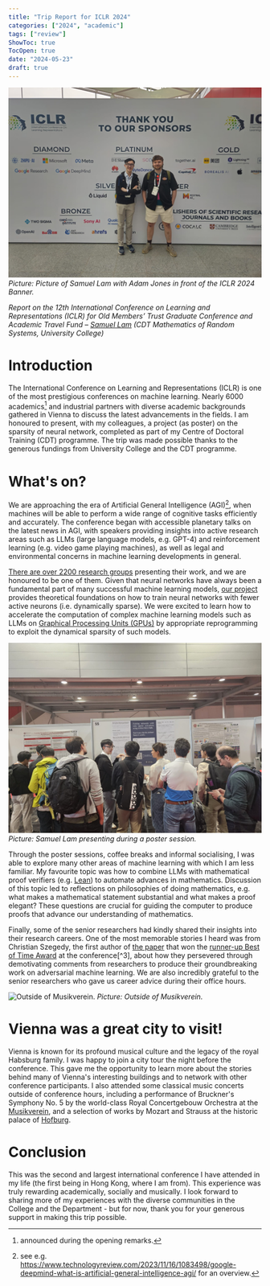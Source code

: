 ```yaml
---
title: "Trip Report for ICLR 2024"
categories: ["2024", "academic"]
tags: ["review"]
ShowToc: true
TocOpen: true
date: "2024-05-23"
draft: true
---
```


![Picture of Samuel Lam with Adam Jones in front of the ICLR 2024 Banner.](images/banner.jpg)
*Picture: Picture of Samuel Lam with Adam Jones in front of the ICLR 2024 Banner.*

*Report on the 12th International Conference on Learning and Representations (ICLR) for Old Members’ Trust Graduate Conference and Academic Travel Fund – [Samuel Lam](https://wcr.univ.ox.ac.uk/#profile/Samuel-CHLam) (CDT Mathematics of Random Systems, University College)*

# Introduction 

The International Conference on Learning and Representations (ICLR) is one of the most prestigious conferences on machine learning. Nearly 6000 academics[^1] and industrial partners with diverse academic backgrounds gathered in Vienna to discuss the latest advancements in the fields. I am honoured to present, with my colleagues, a project (as poster) on the sparsity of neural network, completed as part of my Centre of Doctoral Training (CDT) programme. The trip was made possible thanks to the generous fundings from University College and the CDT programme. 

# What's on? 

We are approaching the era of Artificial General Intelligence (AGI)[^2], when machines will be able to perform a wide range of cognitive tasks efficiently and accurately. The conference began with accessible planetary talks on the latest news in AGI, with speakers providing insights into active research areas such as LLMs (large language models, e.g. GPT-4) and reinforcement learning (e.g. video game playing machines), as well as legal and environmental concerns in machine learning developments in general.   

[There are over 2200 research groups](https://github.com/lixin4ever/Conference-Acceptance-Rate) presenting their work, and we are honoured to be one of them. Given that neural networks have always been a fundamental part of many successful machine learning models, [our project](https://arxiv.org/abs/2402.16184) provides theoretical foundations on how to train neural networks with fewer active neurons (i.e. dynamically sparse). We were excited to learn how to accelerate the computation of complex machine learning models such as LLMs on [Graphical Processing Units (GPUs)](https://en.wikipedia.org/wiki/Graphics_processing_unit) by appropriate reprogramming to exploit the dynamical sparsity of such models.

![Samuel Lam presenting during a poster session.](images/presentation.jpg)
*Picture: Samuel Lam presenting during a poster session.*

Through the poster sessions, coffee breaks and informal socialising, I was able to explore many other areas of machine learning with which I am less familiar. My favourite topic was how to combine LLMs with mathematical proof verifiers (e.g. [Lean](https://en.wikipedia.org/wiki/Lean_(proof_assistant))) to automate advances in mathematics. Discussion of this topic led to reflections on philosophies of doing mathematics, e.g. what makes a mathematical statement substantial and what makes a proof elegant? These questions are crucial for guiding the computer to produce proofs that advance our understanding of mathematics. 

Finally, some of the senior researchers had kindly shared their insights into their research careers. One of the most memorable stories I heard was from Christian Szegedy, the first author of [the paper](https://arxiv.org/abs/1312.6199) that won the [runner-up Best of Time Award](https://blog.iclr.cc/2024/05/07/iclr-2024-test-of-time-award/) at the conference[^3], about how they persevered through demotivating comments from researchers to produce their groundbreaking work on adversarial machine learning. We are also incredibly grateful to the senior researchers who gave us career advice during their office hours. 

![Outside of Musikverein.](images/music_association.png)
*Picture: Outside of Musikverein.*

# Vienna was a great city to visit!

Vienna is known for its profound musical culture and the legacy of the royal Habsburg family. I was happy to join a city tour the night before the conference. This gave me the opportunity to learn more about the stories behind many of Vienna's interesting buildings and to network with other conference participants. I also attended some classical music concerts outside of conference hours, including a performance of Bruckner's Symphony No. 5 by the world-class Royal Concertgebouw Orchestra at the [Musikverein](https://en.wikipedia.org/wiki/Musikverein), and a selection of works by Mozart and Strauss at the historic palace of [Hofburg](https://en.wikipedia.org/wiki/Hofburg).

# Conclusion 

This was the second and largest international conference I have attended in my life (the first being in Hong Kong, where I am from). This experience was truly rewarding academically, socially and musically. I look forward to sharing more of my experiences with the diverse communities in the College and the Department - but for now, thank you for your generous support in making this trip possible.

[^1]: announced during the opening remarks.

[^2]: see e.g. https://www.technologyreview.com/2023/11/16/1083498/google-deepmind-what-is-artificial-general-intelligence-agi/ for an overview.